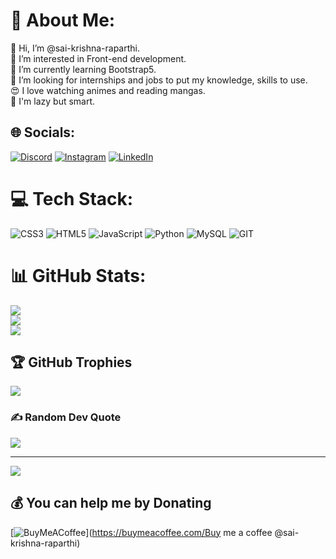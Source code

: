 # 💫 About Me:
👋 Hi, I’m @sai-krishna-raparthi.<br>👀 I’m interested in Front-end development.<br>🌱 I’m currently learning Bootstrap5.<br>💞️ I’m looking for internships and jobs to put my knowledge, skills to use.<br>😍 I love watching animes and reading mangas.<br>🥱 I'm lazy but smart.<br> 


## 🌐 Socials:
[![Discord](https://img.shields.io/badge/Discord-%237289DA.svg?logo=discord&logoColor=white)](https://discord.gg/shadow9i9) [![Instagram](https://img.shields.io/badge/Instagram-%23E4405F.svg?logo=Instagram&logoColor=white)](https://instagram.com/sai_krishna_raparthi) [![LinkedIn](https://img.shields.io/badge/LinkedIn-%230077B5.svg?logo=linkedin&logoColor=white)](https://linkedin.com/in/sai-krishna-raparthi) 

# 💻 Tech Stack:
![CSS3](https://img.shields.io/badge/css3-%231572B6.svg?style=for-the-badge&logo=css3&logoColor=white) ![HTML5](https://img.shields.io/badge/html5-%23E34F26.svg?style=for-the-badge&logo=html5&logoColor=white) ![JavaScript](https://img.shields.io/badge/javascript-%23323330.svg?style=for-the-badge&logo=javascript&logoColor=%23F7DF1E) ![Python](https://img.shields.io/badge/python-3670A0?style=for-the-badge&logo=python&logoColor=ffdd54) ![MySQL](https://img.shields.io/badge/mysql-%2300000f.svg?style=for-the-badge&logo=mysql&logoColor=white) ![GIT](https://img.shields.io/badge/Git-fc6d26?style=for-the-badge&logo=git&logoColor=white)
# 📊 GitHub Stats:
![](https://github-readme-stats.vercel.app/api?username=sai-krishna-raparthi&theme=dark&hide_border=false&include_all_commits=true&count_private=true)<br/>
![](https://github-readme-streak-stats.herokuapp.com/?user=sai-krishna-raparthi&theme=dark&hide_border=false)<br/>
![](https://github-readme-stats.vercel.app/api/top-langs/?username=sai-krishna-raparthi&theme=dark&hide_border=false&include_all_commits=true&count_private=true&layout=compact)

## 🏆 GitHub Trophies
![](https://github-profile-trophy.vercel.app/?username=sai-krishna-raparthi&theme=radical&no-frame=true&no-bg=false&margin-w=4)

### ✍️ Random Dev Quote
![](https://quotes-github-readme.vercel.app/api?type=horizontal&theme=radical)

---
[![](https://visitcount.itsvg.in/api?id=sai-krishna-raparthi&icon=6&color=8)](https://visitcount.itsvg.in)

  ## 💰 You can help me by Donating
  [![BuyMeACoffee](https://img.shields.io/badge/Buy%20Me%20a%20Coffee-ffdd00?style=for-the-badge&logo=buy-me-a-coffee&logoColor=black)](https://buymeacoffee.com/Buy me a coffee @sai-krishna-raparthi) 

  
<!-- Proudly created with GPRM ( https://gprm.itsvg.in ) -->
